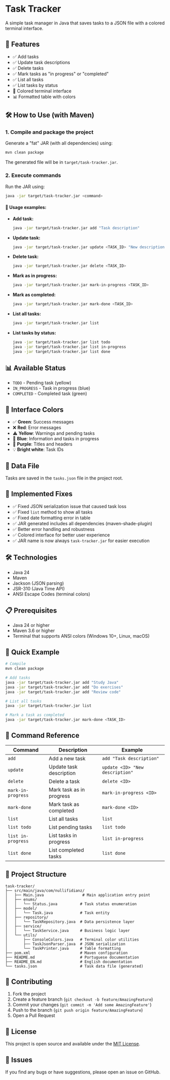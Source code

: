 # Task Tracker

A simple task manager in Java that saves tasks to a JSON file with a colored terminal interface.

## 🚀 Features

- ✅ Add tasks
- ✅ Update task descriptions
- ✅ Delete tasks
- ✅ Mark tasks as "in progress" or "completed"
- ✅ List all tasks
- ✅ List tasks by status
- 🎨 Colored terminal interface
- 📊 Formatted table with colors

## 🛠️ How to Use (with Maven)

### 1. Compile and package the project

Generate a "fat" JAR (with all dependencies) using:

```bash
mvn clean package
```

The generated file will be in `target/task-tracker.jar`.

### 2. Execute commands

Run the JAR using:

```bash
java -jar target/task-tracker.jar <command>
```

#### 📝 Usage examples:

- **Add task:**
  ```bash
  java -jar target/task-tracker.jar add "Task description"
  ```
- **Update task:**
  ```bash
  java -jar target/task-tracker.jar update <TASK_ID> "New description"
  ```
- **Delete task:**
  ```bash
  java -jar target/task-tracker.jar delete <TASK_ID>
  ```
- **Mark as in progress:**
  ```bash
  java -jar target/task-tracker.jar mark-in-progress <TASK_ID>
  ```
- **Mark as completed:**
  ```bash
  java -jar target/task-tracker.jar mark-done <TASK_ID>
  ```
- **List all tasks:**
  ```bash
  java -jar target/task-tracker.jar list
  ```
- **List tasks by status:**
  ```bash
  java -jar target/task-tracker.jar list todo
  java -jar target/task-tracker.jar list in-progress
  java -jar target/task-tracker.jar list done
  ```

## 📊 Available Status

- `TODO` - Pending task (yellow)
- `IN_PROGRESS` - Task in progress (blue)
- `COMPLETED` - Completed task (green)

## 🎨 Interface Colors

- ✅ **Green**: Success messages
- ❌ **Red**: Error messages
- ⚠️ **Yellow**: Warnings and pending tasks
- 📝 **Blue**: Information and tasks in progress
- 🎯 **Purple**: Titles and headers
- 💡 **Bright white**: Task IDs

## 💾 Data File

Tasks are saved in the `tasks.json` file in the project root.

## 🔧 Implemented Fixes

- ✅ Fixed JSON serialization issue that caused task loss
- ✅ Fixed `list` method to show all tasks
- ✅ Fixed date formatting error in table
- ✅ JAR generated includes all dependencies (maven-shade-plugin)
- ✅ Better error handling and robustness
- ✅ Colored interface for better user experience
- ✅ JAR name is now always `task-tracker.jar` for easier execution

## 🛠️ Technologies

- Java 24
- Maven
- Jackson (JSON parsing)
- JSR-310 (Java Time API)
- ANSI Escape Codes (terminal colors)

## 📋 Prerequisites

- Java 24 or higher
- Maven 3.6 or higher
- Terminal that supports ANSI colors (Windows 10+, Linux, macOS)

## 🚀 Quick Example

```bash
# Compile
mvn clean package

# Add tasks
java -jar target/task-tracker.jar add "Study Java"
java -jar target/task-tracker.jar add "Do exercises"
java -jar target/task-tracker.jar add "Review code"

# List all tasks
java -jar target/task-tracker.jar list

# Mark a task as completed
java -jar target/task-tracker.jar mark-done <TASK_ID>
```

## 📝 Command Reference

| Command            | Description              | Example                         |
| ------------------ | ------------------------ | ------------------------------- |
| `add`              | Add a new task           | `add "Task description"`        |
| `update`           | Update task description  | `update <ID> "New description"` |
| `delete`           | Delete a task            | `delete <ID>`                   |
| `mark-in-progress` | Mark task as in progress | `mark-in-progress <ID>`         |
| `mark-done`        | Mark task as completed   | `mark-done <ID>`                |
| `list`             | List all tasks           | `list`                          |
| `list todo`        | List pending tasks       | `list todo`                     |
| `list in-progress` | List tasks in progress   | `list in-progress`              |
| `list done`        | List completed tasks     | `list done`                     |

## 🎯 Project Structure

```
task-tracker/
├── src/main/java/com/nullifidianz/
│   ├── Main.java                 # Main application entry point
│   ├── enums/
│   │   └── Status.java          # Task status enumeration
│   ├── model/
│   │   └── Task.java            # Task entity
│   ├── repository/
│   │   └── TaskRepository.java  # Data persistence layer
│   ├── service/
│   │   └── TaskService.java     # Business logic layer
│   └── utils/
│       ├── ConsoleColors.java   # Terminal color utilities
│       ├── TaskJsonParser.java  # JSON serialization
│       └── TaskPrinter.java     # Table formatting
├── pom.xml                      # Maven configuration
├── README.md                    # Portuguese documentation
├── README_EN.md                 # English documentation
└── tasks.json                   # Task data file (generated)
```

## 🤝 Contributing

1. Fork the project
2. Create a feature branch (`git checkout -b feature/AmazingFeature`)
3. Commit your changes (`git commit -m 'Add some AmazingFeature'`)
4. Push to the branch (`git push origin feature/AmazingFeature`)
5. Open a Pull Request

## 📄 License

This project is open source and available under the [MIT License](LICENSE).

## 🐛 Issues

If you find any bugs or have suggestions, please open an issue on GitHub.
